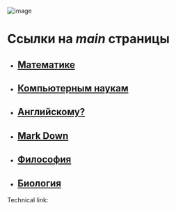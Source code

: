 ![image][img]

# Ссылки на ***main*** страницы

- ## [Математике](./Math/main.md)

- ## [Компьютерным наукам](./Computer_scince/main.md)

- ## [Английскому?](./English/main.md)

- ## [Mark Down](./Markdown/main.md)

- ## [Философия](./philosophy/main.md)

- ## [Биология](D:\Knowledge\Biology\main.md)



Technical link:

[img]: https://helpiewp.com/wp-content/uploads/2018/02/Screen-Shot-2018-02-28-at-2.50.11-PM.png
